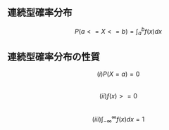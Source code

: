 ## 連続型確率分布  
$$P(a<=X<=b) = \int_{a}^{b} f(x)dx$$  

## 連続型確率分布の性質  
$$(i)P(X=a) = 0$$  
$$(ii)f(x)>= 0$$  
$$(iii)\int_{-\infty}^{\infty}f(x)dx = 1$$  

